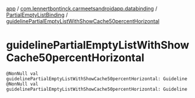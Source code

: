 [app](../../index.md) / [com.lennertbontinck.carmeetsandroidapp.databinding](../index.md) / [PartialEmptyListBinding](index.md) / [guidelinePartialEmptyListWithShowCache50percentHorizontal](./guideline-partial-empty-list-with-show-cache50percent-horizontal.md)

# guidelinePartialEmptyListWithShowCache50percentHorizontal

`@NonNull val guidelinePartialEmptyListWithShowCache50percentHorizontal: Guideline`
`@NonNull val guidelinePartialEmptyListWithShowCache50percentHorizontal: Guideline`